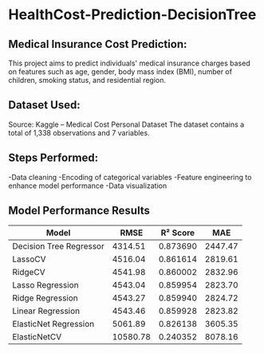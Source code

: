 # HealthCost-Prediction-DecisionTree
## Medical Insurance Cost Prediction:
This project aims to predict individuals' medical insurance charges based on features such as age, gender, body mass index (BMI), number of children, smoking status, and residential region.

## Dataset Used:
Source: Kaggle – Medical Cost Personal Dataset
The dataset contains a total of 1,338 observations and 7 variables.

## Steps Performed:

-Data cleaning
-Encoding of categorical variables
-Feature engineering to enhance model performance
-Data visualization

## Model Performance Results

| Model                  | RMSE        | R² Score | MAE        |
|------------------------|-------------|----------|------------|
| Decision Tree Regressor| 4314.51     | 0.873690 | 2447.47    |
| LassoCV                | 4516.04     | 0.861614 | 2819.61    |
| RidgeCV                | 4541.98     | 0.860002 | 2832.96    |
| Lasso Regression       | 4543.04     | 0.859954 | 2823.70    |
| Ridge Regression       | 4543.27     | 0.859940 | 2824.72    |
| Linear Regression      | 4543.46     | 0.859928 | 2823.82    |
| ElasticNet Regression  | 5061.89     | 0.826138 | 3605.35    |
| ElasticNetCV           |10580.78     | 0.240352 | 8078.16    |




